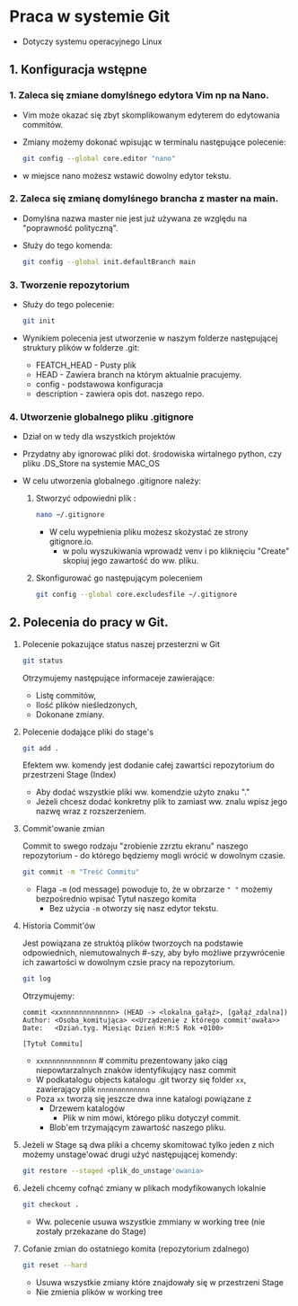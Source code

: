 # Praca w systemie Git 

- Dotyczy systemu operacyjnego Linux

## 1. Konfiguracja wstępne 

### 1. Zaleca się zmiane domylśnego edytora Vim np na Nano.

- Vim może okazać się zbyt skomplikowanym edyterem do edytowania commitów.
- Zmiany możemy dokonać wpisując w terminalu następujące polecenie:

    ```zsh
    git config --global core.editor "nano"
    ```
- w miejsce nano możesz wstawić dowolny edytor tekstu.

### 2. Zaleca się zmianę domylśnego brancha z master na main.

- Domylśna nazwa master nie jest już używana ze względu na "poprawność polityczną".
- Służy do tego komenda:

    ```zsh
    git config --global init.defaultBranch main
    ```

### 3. Tworzenie repozytorium

- Służy do tego polecenie:

    ```zsh
    git init
    ```
- Wynikiem polecenia jest utworzenie w naszym folderze następującej struktury plików w folderze .git:

    - FEATCH_HEAD - Pusty plik
    - HEAD - Zawiera branch na którym aktualnie pracujemy.
    - config - podstawowa konfiguracja
    - description - zawiera opis dot. naszego repo.

### 4. Utworzenie globalnego pliku .gitignore

- Dział on w tedy dla wszystkich projektów
- Przydatny aby ignorować pliki dot. środowiska wirtalnego python, czy pliku .DS_Store na systemie MAC_OS

- W celu utworzenia globalnego .gitignore należy:
    1. Stworzyć odpowiedni plik :

         ```zsh
        nano ~/.gitignore
        ```
        
        - W celu wypełnienia pliku możesz skożystać ze strony gitignore.io.
            - w polu wyszukiwania wprowadź venv i po kliknięciu "Create" skopiuj jego zawartość do ww. pliku.

    2. Skonfigurować go następującym poleceniem
        ```zsh
        git config --global core.excludesfile ~/.gitignore
        ```

 ## 2. Polecenia do pracy w Git.
 
 1. Polecenie pokazujące status naszej przesterzni w Git

    ```zsh
    git status
    ```

    Otrzymujemy następujące informaceje zawierające:
    - Listę commitów,
    - Ilość plików nieśledzonych,
    - Dokonane zmiany.

2. Polecenie dodające pliki do stage's

    ```zsh
    git add .
    ```

    Efektem ww. komendy jest dodanie całej zawartści repozytorium do przestrzeni Stage (Index)
    - Aby dodać wszystkie pliki ww. komendzie użyto znaku "."
    - Jeżeli chcesz dodać konkretny plik to zamiast ww. znalu wpisz jego nazwę wraz z rozszerzeniem.

3. Commit'owanie zmian

    Commit to swego rodzaju "zrobienie zzrztu ekranu" naszego repozytorium - do którego będziemy mogli wrócić w dowolnym czasie.

    ```zsh
    git commit -m "Treść Commitu"
    ```
    
    - Flaga `-m` (od message) powoduje to, że w obrzarze `" "` możemy bezpośrednio wpisać Tytuł naszego komita
        - Bez użycia `-m` otworzy się nasz edytor tekstu.

4. Historia Commit'ów
    
    Jest powiązana ze struktóą plików tworzoych na podstawie odpowiednich, niemutowalnych #-szy, aby było możliwe przywrócenie ich zawartości w dowolnym czsie pracy na repozytorium. 

    ```zsh
    git log
    ```

    Otrzymujemy: 
    
    ```
    commit <xxnnnnnnnnnnnnn> (HEAD -> <lokalna_gałąź>, [gałąź_zdalna])
    Author: <Osoba_komitująca> <<Urządzenie z którego commit'owała>>
    Date:   <Dziań.tyg. Miesiąc Dzień H:M:S Rok +0100>

    [Tytuł Commitu]
    ```
    - `xxnnnnnnnnnnnnn` # commitu prezentowany jako ciąg niepowtarzalnych znaków identyfikujący nasz commit
    - W podkatalogu objects katalogu .git tworzy się folder `xx`, zawierający plik `nnnnnnnnnnnnn`
    - Poza `xx` tworzą się jeszcze dwa inne katalogi powiązane z 
        - Drzewem katalogów 
            - Plik w nim mówi, którego pliku dotyczył commit.
        - Blob'em trzymającym zawartość naszego pliku.

5. Jeżeli w Stage są dwa pliki a chcemy skomitować tylko jeden z nich możemy unstage'ować drugi użyć następującej komendy:

    ```zsh
    git restore --staged <plik_do_unstage'owania>
    ```

6. Jeżeli chcemy cofnąć zmiany w plikach modyfikowanych lokalnie

    ```zsh
    git checkout .
    ```
    - Ww. polecenie usuwa wszystkie zmmiany w working tree (nie zostały przekazane do Stage)

7. Cofanie zmian do ostatniego komita (repozytorium zdalnego)

    ```zsh
    git reset --hard
    ```
    
    - Usuwa wszystkie zmiany które znajdowały się w przestrzeni Stage
    - Nie zmienia plików w working tree

